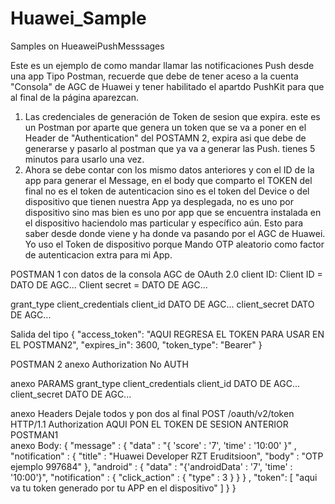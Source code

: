 # Huawei_Sample
Samples on HueaweiPushMesssages


Este es un ejemplo de como mandar llamar las notificaciones Push desde una app Tipo Postman, recuerde que debe de tener aceso a la cuenta "Consola" de AGC de Huawei y tener habilitado el apartdo PushKit para que al final de la página aparezcan. 
1. Las credenciales de generación de Token de sesion que expira. este es un Postman por aparte que genera un token que se va a poner en el Header de "Authentication" del POSTAMN 2, expira asi que debe de generarse y pasarlo al postman que ya va a generar las Push. tienes 5 minutos para usarlo una vez.
2. Ahora se debe contar con los mismo datos anteriores  y con el ID de la app para generar el Message, en el body que comparto el TOKEN del final no es el token de autenticacion sino es el token del Device o del dispositivo que tienen nuestra App ya desplegada, no es uno por dispositivo sino mas bien es uno por app que se encuentra instalada en el dispositivo haciendolo mas particular y específico aún. Esto para saber desde donde viene y ha donde va pasando por el AGC de Huawei. Yo uso el Token de dispositivo porque Mando OTP aleatorio como factor de autenticacion extra para mi App.

POSTMAN 1 
con datos de la consola AGC de OAuth 2.0 client ID:
Client ID = DATO DE AGC...
Client secret = DATO DE AGC...


grant_type       client_credentials
client_id        DATO DE AGC...
client_secret    DATO DE AGC... 

Salida del tipo
{
    "access_token": "AQUI REGRESA EL TOKEN PARA USAR EN EL POSTMAN2",
    "expires_in": 3600,
    "token_type": "Bearer"
}



POSTMAN 2
anexo Authorization
No AUTH

anexo PARAMS
grant_type       client_credentials
client_id        DATO DE AGC...
client_secret    DATO DE AGC... 

anexo Headers
Dejale todos y pon dos al final
POST       /oauth/v2/token HTTP/1.1
Authorization     AQUI PON EL TOKEN DE SESION ANTERIOR POSTMAN1  
anexo Body:
{
"message" : {
 "data" : "{ 'score' : '7', 'time' : '10:00' }" ,
 "notification" : { 
     "title" : "Huawei Developer RZT Eruditsioon", 
     "body"  : "OTP ejemplo 997684"
 },
 "android" : {
     "data" : "{'androidData' : '7', 'time' : '10:00'}",
     "notification" : {
         "click_action" : {
             "type" : 3
         }
     }
 } ,
 "token": [
    "aqui va tu token generado por tu APP en el dispositivo"
 ]
} 
}
